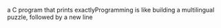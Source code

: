 a C program that prints exactlyProgramming is like building a multilingual puzzle, followed by a new line
